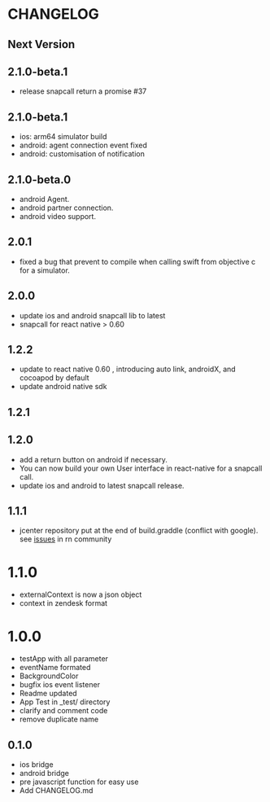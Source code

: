 # CHANGELOG


## Next Version
## 2.1.0-beta.1
-  release snapcall return a promise #37

## 2.1.0-beta.1

- ios: arm64 simulator build
- android: agent connection event fixed
- android: customisation of notification

## 2.1.0-beta.0

- android Agent.
- android partner connection.
- android video support.

## 2.0.1
- fixed a bug that prevent to compile when calling swift from objective c for a simulator. 

## 2.0.0
- update ios and android snapcall lib to latest
- snapcall for react native >  0.60

## 1.2.2
- update to react native 0.60 , introducing auto link, androidX, and cocoapod by default
- update android native sdk

## 1.2.1
## 1.2.0
- add a return button on android if necessary.
- You can now build your own User interface in react-native for a snapcall call.
- update ios and android to latest snapcall release.

## 1.1.1
- jcenter repository put at the end of build.graddle (conflict with google). see [issues](https://github.com/react-native-community/react-native-camera/issues/1875) in rn community

# 1.1.0
- externalContext is now a json object
- context in zendesk format

# 1.0.0
- testApp with all parameter
- eventName formated
- BackgroundColor
- bugfix ios event listener
- Readme updated
- App Test in _test/ directory
- clarify and comment  code
- remove duplicate name

## 0.1.0
- ios bridge
- android bridge
- pre javascript function for easy use
- Add CHANGELOG.md
